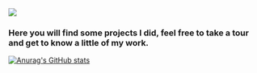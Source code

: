 <img src="![Hello World](https://user-images.githubusercontent.com/42784533/113951630-4de61d80-97ea-11eb-80a8-fff458cc1b61.png)">





<h3>Here you will find some projects I did, feel free to take a tour and get to know a little of my work.</h3>

[![Anurag's GitHub stats](https://github-readme-stats.vercel.app/api?username=RafaelVtor&count_private=true&show_icons=true&theme=radical)](https://github.com/anuraghazra/github-readme-stats)


